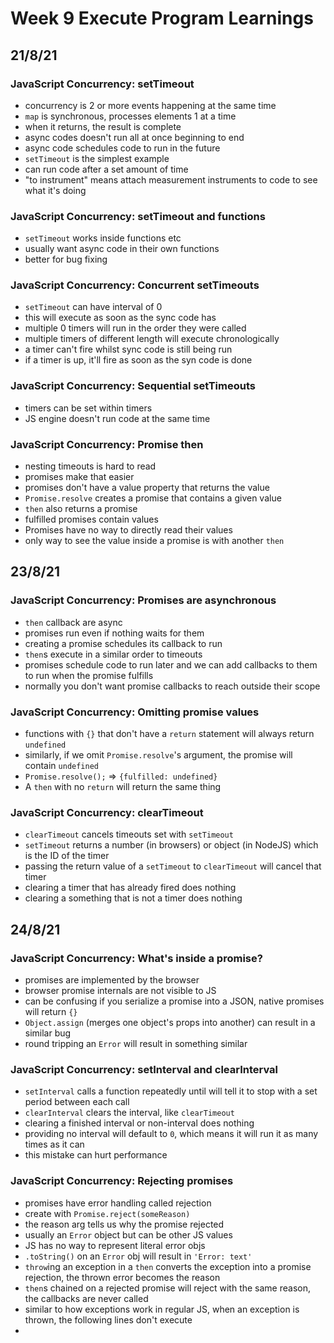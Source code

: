 # Week 9 Execute Program Learnings

## 21/8/21

### JavaScript Concurrency: setTimeout

- concurrency is 2 or more events happening at the same time
- `map` is synchronous, processes elements 1 at a time
- when it returns, the result is complete
- async codes doesn't run all at once beginning to end
- async code schedules code to run in the future
- `setTimeout` is the simplest example
- can run code after a set amount of time
- "to instrument" means attach measurement instruments to code to see what it's doing

### JavaScript Concurrency: setTimeout and functions

- `setTimeout` works inside functions etc
- usually want async code in their own functions
- better for bug fixing

### JavaScript Concurrency: Concurrent setTimeouts

- `setTimeout` can have interval of 0
- this will execute as soon as the sync code has
- multiple 0 timers will run in the order they were called
- multiple timers of different length will execute chronologically
- a timer can't fire whilst sync code is still being run
- if a timer is up, it'll fire as soon as the syn code is done

### JavaScript Concurrency: Sequential setTimeouts

- timers can be set within timers
- JS engine doesn't run code at the same time

### JavaScript Concurrency: Promise then

- nesting timeouts is hard to read
- promises make that easier
- promises don't have a value property that returns the value
- `Promise.resolve` creates a promise that contains a given value
- `then` also returns a promise
- fulfilled promises contain values
- Promises have no way to directly read their values
- only way to see the value inside a promise is with another `then`

## 23/8/21

### JavaScript Concurrency: Promises are asynchronous

- `then` callback are async
- promises run even if nothing waits for them
- creating a promise schedules its callback to run
- `then`s execute in a similar order to timeouts
- promises schedule code to run later and we can add callbacks to them to run when the promise fulfills
- normally you don't want promise callbacks to reach outside their scope

### JavaScript Concurrency: Omitting promise values

- functions with `{}` that don't have a `return` statement will always return `undefined`
- similarly, if we omit `Promise.resolve`'s argument, the promise will contain `undefined`
- `Promise.resolve();` => `{fulfilled: undefined}`
- A `then` with no `return` will return the same thing

### JavaScript Concurrency: clearTimeout

- `clearTimeout` cancels timeouts set with `setTimeout`
- `setTimeout` returns a number (in browsers) or object (in NodeJS) which is the ID of the timer
- passing the return value of a `setTimeout` to `clearTimeout` will cancel that timer
- clearing a timer that has already fired does nothing
- clearing a something that is not a timer does nothing

## 24/8/21

### JavaScript Concurrency: What's inside a promise?

- promises are implemented by the browser
- browser promise internals are not visible to JS
- can be confusing if you serialize a promise into a JSON, native promises will return `{}`
- `Object.assign` (merges one object's props into another) can result in a similar bug
- round tripping an `Error` will result in something similar

### JavaScript Concurrency: setInterval and clearInterval

- `setInterval` calls a function repeatedly until will tell it to stop with a set period between each call
- `clearInterval` clears the interval, like `clearTimeout`
- clearing a finished interval or non-interval does nothing
- providing no interval will default to `0`, which means it will run it as many times as it can
- this mistake can hurt performance

### JavaScript Concurrency: Rejecting promises

- promises have error handling called rejection
- create with `Promise.reject(someReason)`
- the reason arg tells us why the promise rejected
- usually an `Error` object but can be other JS values
- JS has no way to represent literal error objs
- `.toString()` on an `Error` obj will result in `'Error: text'`
- `throw`ing an exception in a `then` converts the exception into a promise rejection, the thrown error becomes the reason
- `then`s chained on a rejected promise will reject with the same reason, the callbacks are never called
- similar to how exceptions work in regular JS, when an exception is thrown, the following lines don't execute
-
